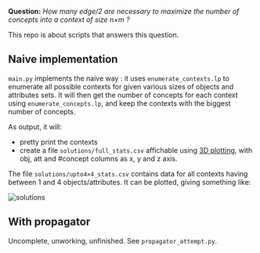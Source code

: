 __Question:__ *How many edge/2 are necessary to maximize
the number of concepts into a context of size n×m ?*

This repo is about scripts that answers this question.


## Naive implementation
`main.py` implements the naive way : it uses `enumerate_contexts.lp` to
enumerate all possible contexts for given various sizes of objects and attributes sets.
It will then get the number of concepts for each context using `enumerate_concepts.lp`,
and keep the contexts with the biggest number of concepts.

As output, it will:

- pretty print the contexts
- create a file `solutions/full_stats.csv` affichable using [3D plotting](https://github.com/aluriak/3Dplot), with obj, att and #concept columns as x, y and z axis.

The file `solutions/upto4×4_stats.csv` contains data for all contexts having between 1 and 4 objects/attributes.
It can be plotted, giving something like:

![solutions](solutions/upto4×4_stats.png)


## With propagator
Uncomplete, unworking, unfinished. See `propagator_attempt.py`.

